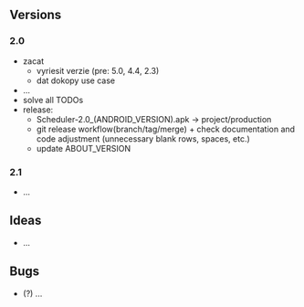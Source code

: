 ## Versions
### 2.0
+ zacat
    - vyriesit verzie (pre: 5.0, 4.4, 2.3)
    - dat dokopy use case
+ ...
+ solve all TODOs
+ release:
    - Scheduler-2.0_(ANDROID_VERSION).apk -> project/production
    - git release workflow(branch/tag/merge) + check documentation and code adjustment (unnecessary blank rows, spaces, etc.) 
    - update ABOUT_VERSION

### 2.1
+ ...

## Ideas
- ...

## Bugs
+ (?) ...



